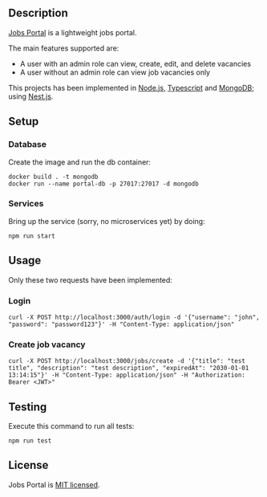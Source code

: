 ## Description

[Jobs Portal](https://github.com/jm-armijo/jobs-portal) is a lightweight jobs portal.

The main features supported are:
- A user with an admin role can view, create, edit, and delete vacancies
- A user without an admin role can view job vacancies only

This projects has been implemented in [Node.js](https://nodejs.org/), [Typescript](https://www.typescriptlang.org/) and [MongoDB](https://www.mongodb.com/); using [Nest.js](https://nestjs.com/).

## Setup

### Database

Create the image and run the db container:
```
docker build . -t mongodb
docker run --name portal-db -p 27017:27017 -d mongodb
```

### Services

Bring up the service (sorry, no microservices yet) by doing:

```
npm run start
```

## Usage

Only these two requests have been implemented:

### Login

```
curl -X POST http://localhost:3000/auth/login -d '{"username": "john", "password": "password123"}' -H "Content-Type: application/json"
```

### Create job vacancy

```
curl -X POST http://localhost:3000/jobs/create -d '{"title": "test title", "description": "test description", "expiredAt": "2030-01-01 13:14:15"}' -H "Content-Type: application/json" -H "Authorization: Bearer <JWT>"
```


## Testing

Execute this command to run all tests:

```
npm run test
```

## License

Jobs Portal is [MIT licensed](LICENSE).
